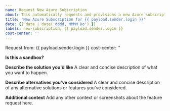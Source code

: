 ```yaml
---
name: Request New Azure Subscription
about: This automatically requests and provisions a new Azure subscription.
title: 'New Azure Subscription for {{ payload.sender.login }}'
date: {{ date | date('dddd, MMMM Do') }}
labels: new-subscription, {{ payload.sender.login }}
cost-center: ''
---
```

Request from: {{ payload.sender.login }}
cost-center: ''

**Is this a sandbox?**

**Describe the solution you'd like**
A clear and concise description of what you want to happen.

**Describe alternatives you've considered**
A clear and concise description of any alternative solutions or features you've considered.

**Additional context**
Add any other context or screenshots about the feature request here.
